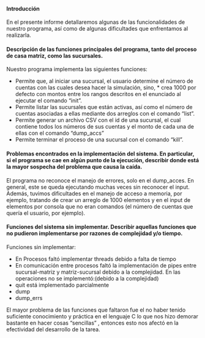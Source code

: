 #### Introducción

En el presente informe detallaremos algunas de las funcionalidades de nuestro programa, así como de algunas dificultades que enfrentamos al realizarla.

#### Descripción de las funciones principales del programa, tanto del proceso de casa matriz, como las sucursales.

Nuestro programa implementa las siguientes funciones:
* Permite que, al iniciar una sucursal, el usuario determine el número de cuentas con las cuales desea hacer la simulación, sino, * crea 1000 por defecto con montos entre los rangos descritos en el enunciado al ejecutar el comando “init”.
* Permite listar las sucursales que están activas, así como el número de cuentas asociadas a ellas mediante dos arreglos con el comando “list”.
* Permite generar un archivo CSV con el id de una sucursal, el cual contiene todos los números de sus cuentas y el monto de cada una de ellas con el comando “dump_accs”
* Permite terminar el proceso de una sucursal con el comando “kill”.

#### Problemas encontrados en la implementación  del sistema. En particular, si el programa se cae en algún punto de la ejecución, describir donde está la mayor sospecha del problema que causa la caída.

El programa no reconoce el manejo de errores, solo en el dump_acces. En general, este se queda ejecutando muchas veces sin reconocer el input. Además, tuvimos dificultades en el manejo de acceso a memoria, por ejemplo, tratando de crear un arreglo de 1000 elementos y en el input de elementos por consola que no eran comandos (el número de cuentas que quería el usuario, por ejemplo).

#### Funciones del sistema sin implementar. Describir aquellas funciones que no pudieron implementarse por razones de complejidad y/o tiempo.

Funciones sin implementar:
* En Procesos faltó implementar threads debido a falta de tiempo
* En comunicación entre procesos faltó la implementación de pipes entre sucursal-matriz y matriz-sucursal debido a la complejidad.
En las operaciones no se implementó:(debido a la complejidad)
* quit está implementado parcialmente
* dump 
* dump_errs

El mayor problema de las funciones que faltaron fue el no haber tenido suficiente conocimiento y práctica en el lenguaje C lo que nos hizo demorar bastante en hacer cosas “sencillas” , entonces esto nos afectó en la efectividad del desarrollo de la tarea.
